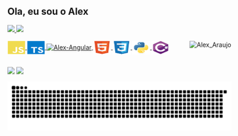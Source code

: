 ## Ola, eu sou o Alex
 <div>
  <a href="https://github.com/AlexAraujo">
  <img height="180em" src="https://github-readme-stats.vercel.app/api?username=AlexAraujo&show_icons=true&theme=dark&include_all_commits=true&count_private=true"/>
  <img height="180em" src="https://github-readme-stats.vercel.app/api/top-langs/?username=AlexAraujo&layout=compact&langs_count=7&theme=dark"/>
</div>
<div style="display: inline_block"><br>
  <img align="center" alt="Alex-Js" height="30" width="40" src="https://raw.githubusercontent.com/devicons/devicon/master/icons/javascript/javascript-plain.svg">
  <img align="center" alt="Alex-Ts" height="30" width="40" src="https://raw.githubusercontent.com/devicons/devicon/master/icons/typescript/typescript-plain.svg">
  <img align="center" alt="Alex-Angular" height="30" width="30" src="https://img.icons8.com/color/452/angularjs.png">
  <img align="center" alt="Alex-HTML" height="30" width="40" src="https://raw.githubusercontent.com/devicons/devicon/master/icons/html5/html5-original.svg">
  <img align="center" alt="Alex-CSS" height="30" width="40" src="https://raw.githubusercontent.com/devicons/devicon/master/icons/css3/css3-original.svg">
  <img align="center" alt="Alex-Python" height="30" width="40" src="https://raw.githubusercontent.com/devicons/devicon/master/icons/python/python-original.svg">
  <img align="center" alt="Alex-Csharp" height="30" width="40" src="https://raw.githubusercontent.com/devicons/devicon/master/icons/csharp/csharp-original.svg">
  <img align="right" alt="Alex_Araujo" src="https://scontent.fcpq5-1.fna.fbcdn.net/v/t1.6435-9/105524709_105216831248936_1754069243643664812_n.png?_nc_cat=100&ccb=1-5&_nc_sid=09cbfe&_nc_ohc=Ucd8YpmtmckAX8Bpout&_nc_ht=scontent.fcpq5-1.fna&oh=ae79786aaefadf0084839d501667330a&oe=6146BB09?size=128">
</div>
 
  ##
 
<div> 
  <a href="https://www.instagram.com/alex_araujo_junior/" target="_blank"><img src="https://img.shields.io/badge/-Instagram-%23E4405F?style=for-the-badge&logo=instagram&logoColor=white" target="_blank"></a>
 <a href="https://discord.gg/YFVjRzf7" target="_blank"><img src="https://img.shields.io/badge/Discord-7289DA?style=for-the-badge&logo=discord&logoColor=white" target="_blank"></a> 
 
  ![Snake animation](https://github.com/AlexAraujo/snake/blob/main/snake.svg)
 
</div>

